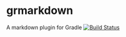 # grmarkdown
A markdown plugin for Gradle
[![Build Status](https://travis-ci.org/hWorblehat/grmarkdown.png)](https://travis-ci.org/hWorblehat/grmarkdown)